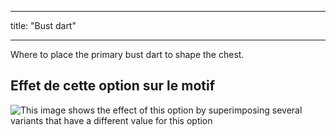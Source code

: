 - - -
title: "Bust dart"
- - -

Where to place the primary bust dart to shape the chest.

## Effet de cette option sur le motif

![This image shows the effect of this option by superimposing several variants that have a different value for this option](breanna_primarybustdart_sample.svg "Effect of this option on the pattern")
